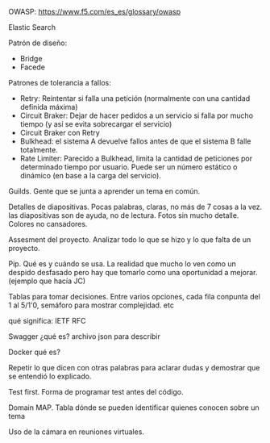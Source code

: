 

OWASP: https://www.f5.com/es_es/glossary/owasp

Elastic Search

Patrón de diseño:
- Bridge
- Facede

Patrones de tolerancia a fallos:
- Retry: Reintentar si falla una petición (normalmente con una cantidad definida máxima)
- Circuit Braker: Dejar de hacer pedidos a un servicio si falla por mucho tiempo (y así se evita sobrecargar el servicio)
- Circuit Braker con Retry
- Bulkhead: el sistema A devuelve fallos  antes de que el sistema B falle totalmente.
- Rate Limiter: Parecido a Bulkhead, limita la cantidad de peticiones por determinado tiempo por usuario. Puede ser un número estático o dinámico (en base a la carga del servicio).

Guilds. Gente que se junta a aprender un tema en común.

Detalles de diapositivas. Pocas palabras, claras, no más de 7 cosas a la vez. las diapositivas son de ayuda, no de lectura. Fotos sin mucho detalle. Colores no cansadores.

Assesment del proyecto. Analizar todo lo que se hizo y lo que falta de un proyecto.

Pip. Qué es y cuándo se usa. La realidad que mucho lo ven como un despido desfasado pero hay que tomarlo como una oportunidad a mejorar. (ejemplo que hacía JC)

Tablas para tomar decisiones. Entre varios opciones, cada fila conpunta del 1 al 5/1'0, semáforo para mostrar complejidad. etc

qué significa:
    IETF
    RFC

Swagger
    ¿qué es?
    archivo json para describir

Docker
    qué es?

Repetir lo que dicen con otras palabras para aclarar dudas y demostrar que se entendió lo explicado.

Test first. Forma de programar test antes del código.

Domain MAP. Tabla dónde se pueden identificar quienes conocen sobre un tema

Uso de la cámara en reuniones virtuales.